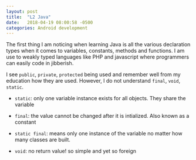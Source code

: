 ```yaml
---
layout: post
title:  "L2 Java"
date:   2018-04-19 08:00:58 -0500
categories: Android development
---
```


The first thing I am noticing when learning Java is all the various declaration types when it comes to variables, constants, methods and functions. I am use to weakly typed languages like PHP and javascript where programmers can easily code in jibberish.

I see `public`, `private`, `protected` being used and remember well from my education how they are used. However, I do not understand `final`, `void`, `static`. 

- `static`: only one variable instance exists for all objects. They share the variable
 
- `final`: the value cannot be changed after it is intialized. Also known as a constant

- `static final`: means only one instance of the variable no matter how many classes are built.  

- `void`: no return value! so simple and yet so foreign
